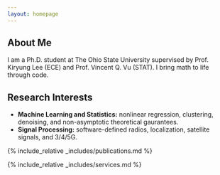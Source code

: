 ```yaml
---
layout: homepage
---
```


## About Me

I am a Ph.D. student at The Ohio State University supervised by Prof. Kiryung Lee (ECE) and Prof. Vincent Q. Vu (STAT). I bring math to life through code.

## Research Interests
- **Machine Learning and Statistics:** nonlinear regression, clustering, denoising, and non-asymptotic theoretical gaurantees.
- **Signal Processing:** software-defined radios, localization, satellite signals, and 3/4/5G. 


{% include_relative _includes/publications.md %}

{% include_relative _includes/services.md %}
